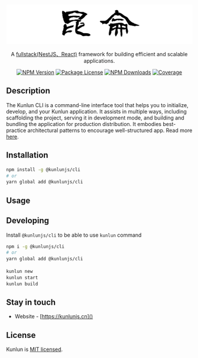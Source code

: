 <p align="center">
  <a href="http://kunlunjs.cn/" target="blank"><img src="logo.png" width="600" alt="Kunlun Logo" /></a>
</p>

<p align="center">A <a href="http://nodejs.org" target="blank">fullstack(NestJS、React)</a> framework for building efficient and scalable applications.</p>
    <p align="center">
<a href="https://www.npmjs.com/org/kunlunjs"><img src="https://img.shields.io/npm/v/@kunlunjs/cli.svg" alt="NPM Version" /></a>
<a href="https://www.npmjs.com/org/kunlunjs"><img src="https://img.shields.io/npm/l/@kunlunjs/cli.svg" alt="Package License" /></a>
<a href="https://www.npmjs.com/org/kunlunjs"><img src="https://img.shields.io/npm/dm/@kunlunjs/cli.svg" alt="NPM Downloads" /></a>
  <a href="https://coveralls.io/github/turing-fe/kunlun-cli?branch=master" target="_blank"><img src="https://coveralls.io/repos/github/turing-fe/kunlun-cli/badge.svg?branch=master#9" alt="Coverage" /></a>

## Description

The Kunlun CLI is a command-line interface tool that helps you to initialize, develop, and your Kunlun application.
It assists in multiple ways, including scaffolding the project, serving it in development mode, and building and bundling the application for production distribution.
It embodies best-practice architectural patterns to encourage well-structured app. Read more [here]().

## Installation

```bash
npm install -g @kunlunjs/cli
# or
yarn global add @kunlunjs/cli
```

## Usage

## Developing

Install `@kunlunjs/cli` to be able to use `kunlun` command

```bash
npm i -g @kunlunjs/cli
# or
yarn global add @kunlunjs/cli

kunlun new
kunlun start
kunlun build
```

## Stay in touch

- Website - [https://kunlunjs.cn]()

## License

Kunlun is [MIT licensed](LICENSE).
